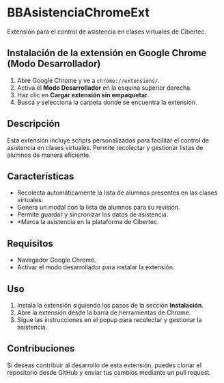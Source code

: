 # BBAsistenciaChromeExt

Extensión para el control de asistencia en clases virtuales de Cibertec.

## Instalación de la extensión en Google Chrome (Modo Desarrollador)

1. Abre Google Chrome y ve a `chrome://extensions/`.
2. Activa el **Modo Desarrollador** en la esquina superior derecha.
3. Haz clic en **Cargar extensión sin empaquetar**.
4. Busca y selecciona la carpeta donde se encuentra la extensión.

## Descripción

Esta extensión incluye scripts personalizados para facilitar el control de asistencia en clases virtuales. Permite recolectar y gestionar listas de alumnos de manera eficiente.

## Características

- Recolecta automáticamente la lista de alumnos presentes en las clases virtuales.
- Genera un modal con la lista de alumnos para su revisión.
- Permite guardar y sincronizar los datos de asistencia.
- *Marca la asistencia en la plataforma de Cibertec.

## Requisitos

- Navegador Google Chrome.
- Activar el modo desarrollador para instalar la extensión.

## Uso

1. Instala la extensión siguiendo los pasos de la sección **Instalación**.
2. Abre la extensión desde la barra de herramientas de Chrome.
3. Sigue las instrucciones en el popup para recolectar y gestionar la asistencia.

## Contribuciones

Si deseas contribuir al desarrollo de esta extensión, puedes clonar el repositorio desde GitHub y enviar tus cambios mediante un pull request.

<!-- ## Licencia

Este proyecto está bajo la licencia MIT. Consulta el archivo `LICENSE` para más detalles. -->